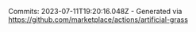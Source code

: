Commits: 2023-07-11T19:20:16.048Z - Generated via https://github.com/marketplace/actions/artificial-grass
<br>
